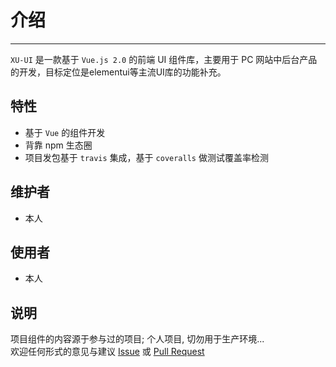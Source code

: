 # 介绍
<!-- {.md} -->

----
<!-- {.md} -->

`XU-UI` 是一款基于 `Vue.js 2.0` 的前端 UI 组件库，主要用于 PC 网站中后台产品的开发，目标定位是elementui等主流UI库的功能补充。

## 特性
<!-- {.md} -->

- 基于 `Vue` 的组件开发
- 背靠 npm 生态圈
- 项目发包基于 `travis` 集成，基于 `coveralls` 做测试覆盖率检测

## 维护者
<!-- {.md} -->

- 本人


## 使用者
<!-- {.md} -->

- 本人


## 说明
<!-- {.md} -->

项目组件的内容源于参与过的项目; 个人项目, 切勿用于生产环境...  
欢迎任何形式的意见与建议 [Issue](https://github.com/linwens/xue/issues) 或 [Pull Request](https://github.com/linwens/xue/pulls)
